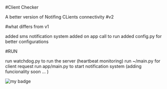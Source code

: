 #Client Checker

A better version of Notifing CLients connectivity #v2

#what differs from v1

added sms notification system
added on app call to run
added config.py for better configurations 

#RUN

run watchdog.py to run the server (heartbeat monitoring)
run ~/main.py for client request 
run app/main.py to start notification system  (adding funcionality soon ...  )



![my badge](https://img.shields.io/static/v1?label=github&message=clientchecker&color=green)